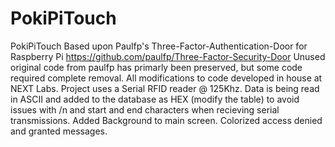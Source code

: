# PokiPiTouch
PokiPiTouch
Based upon Paulfp's Three-Factor-Authentication-Door for Raspberry Pi
https://github.com/paulfp/Three-Factor-Security-Door
Unused original code from paulfp has primarly been preserved, but some code required complete removal.
All modifications to code developed in house at NEXT Labs.
Project uses a Serial RFID reader @ 125Khz.
Data is being read in ASCII and added to the database as HEX (modify the table) to avoid issues with /n and start and end characters when recieving serial transmissions.
Added Background to main screen.
Colorized access denied and granted messages.
